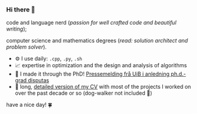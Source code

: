 ### Hi there 👋

code and language nerd (_passion for well crafted code and beautiful writing_);

computer science and mathematics degrees (_read: solution architect and problem solver_).

- ⚙️ I use daily: `.cpp`, `.py`, `.sh`
- 📈 expertise in optimization and the design and analysis of algorithms
- 💅 I made it through the PhD! [Pressemelding frå UiB i anledning ph.d.-grad disputas](https://www.uib.no/nye-doktorgrader/166501/matematikk-og-kode-beste-uavhengige-delnettverk)
- 🔎 long, [detailed version of my CV](phillippe-samer-detailed-cv.pdf) with most of the projects I worked on over the past decade or so (dog-walker not included 🐶)

have a nice day! 🍀
